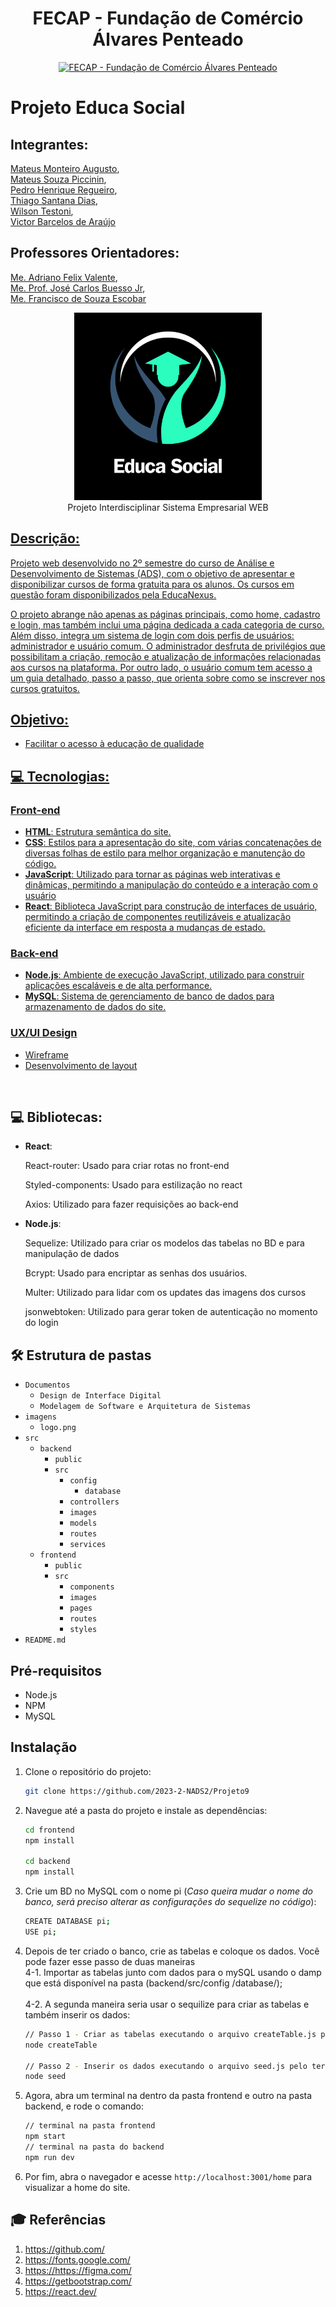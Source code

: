 <h1 align="center">FECAP - Fundação de Comércio Álvares Penteado</h1>

<p align="center">
<a href= "https://www.fecap.br/"><img src="https://encrypted-tbn0.gstatic.com/images?q=tbn:ANd9GcRhZPrRa89Kma0ZZogxm0pi-tCn_TLKeHGVxywp-LXAFGR3B1DPouAJYHgKZGV0XTEf4AE&usqp=CAU" alt="FECAP - Fundação de Comércio Álvares Penteado" border="0"></a>
</p>

# Projeto Educa Social 

## Integrantes:
<a href="https://www.linkedin.com/in/mateusmonteiroaugusto/">Mateus Monteiro Augusto</a>, <br>
<a href="https://br.linkedin.com/in/mateusspiccinin">Mateus Souza Piccinin</a>, <br>
<a href="https://github.com/2023-2-NADS2/Projeto9">Pedro Henrique Regueiro</a>, <br>
<a href="https://github.com/2023-2-NADS2/Projeto9">Thiago Santana Dias</a>, <br>
<a href="https://www.linkedin.com/in/wilsontestonijunior/">Wilson Testoni</a>,<br>
<a href="https://github.com/2023-2-NADS2/Projeto9">Victor Barcelos de Araújo</a>

## Professores Orientadores: 
<a href="https://www.linkedin.com/in/adriano-valente-534576135/">Me. Adriano Felix Valente</a>, <br>
<a href="https://www.linkedin.com/in/jos%C3%A9-carlos-buesso-jr-15462234/">Me. Prof. José Carlos Buesso Jr</a>, <br>
<a href="https://www.linkedin.com/in/francisco-escobar/">Me. Francisco de Souza Escobar</a>



<p align="center">
<img src="https://github.com/2023-2-NADS2/Projeto9/blob/main/Imagens/logo.png" border="0" width="300"> <br>
  Projeto Interdisciplinar Sistema Empresarial WEB  <a href="/">
</p>

## Descrição: <br>
<p>Projeto web desenvolvido no 2º semestre do curso de Análise e Desenvolvimento de Sistemas (ADS), com o objetivo de apresentar e disponibilizar cursos de forma gratuita para os alunos. Os cursos em questão foram disponibilizados pela EducaNexus.</p>
<p>O projeto abrange não apenas as páginas principais, como home, cadastro e login, mas também inclui uma página dedicada a cada categoria de curso. Além disso, integra um sistema de login com dois perfis de usuários: administrador e usuário comum. O administrador desfruta de privilégios que possibilitam a criação, remoção e atualização de informações relacionadas aos cursos na plataforma. Por outro lado, o usuário comum tem acesso a um guia detalhado, passo a passo, que orienta sobre como se inscrever nos cursos gratuitos.</p>


## Objetivo: <br>
- Facilitar o acesso à educação de qualidade


## 💻 Tecnologias: <br>
### Front-end
- **HTML**: Estrutura semântica do site.
- **CSS**: Estilos para a apresentação do site, com várias concatenações de diversas folhas de estilo para melhor organização e manutenção do código.
- **JavaScript**: Utilizado para tornar as páginas web interativas e dinâmicas, permitindo a manipulação do conteúdo e a interação com o usuário
- **React**:  Biblioteca JavaScript para construção de interfaces de usuário, permitindo a criação de componentes reutilizáveis e atualização eficiente da interface em resposta a mudanças de estado.

### Back-end 
- **Node.js**: Ambiente de execução JavaScript, utilizado para construir aplicações escaláveis e de alta performance.
- **MySQL**: Sistema de gerenciamento de banco de dados para armazenamento de dados do site.

### UX/UI Design
- <a href="https://www.figma.com/file/M33fxI2bjVKQenw25Oj4E4/Wireframe-P03?type=design&node-id=0-1&mode=design"> Wireframe</a><br>
- <a href="https://www.figma.com/file/rRDqPpipYdsBG4X91Bhqaa/Layout-E03?type=design&node-id=0-1&mode=design"> Desenvolvimento de layout</a><br>
<br>

## 💻 Bibliotecas: <br> 
- **React**:
   <p>React-router: Usado para criar rotas no front-end</p>
   <p>Styled-components: Usado para estilização no react</p>
   <p>Axios: Utilizado para fazer requisições ao back-end</p>

- **Node.js**:
  <p>Sequelize: Utilizado para criar os modelos das tabelas no BD e para manipulação de dados</p>
  <p>Bcrypt: Usado para encriptar as senhas dos usuários.</p>
  <p>Multer: Utilizado para lidar com os updates das imagens dos cursos</p>
  <p>jsonwebtoken: Utilizado para gerar token de autenticação no momento do login</p>

## 🛠 Estrutura de pastas
- `Documentos`
    - `Design de Interface Digital`
    - `Modelagem de Software e Arquitetura de Sistemas`
- `imagens`
    - `logo.png`
- `src`
    - `backend`
        - `public`
        - `src`
            - `config`
               - `database`
            - `controllers`
            - `images`
            - `models`
            - `routes`
            - `services`
  - `frontend`
      - `public`
      - `src`
         - `components`
         - `images`
         - `pages`
         - `routes`
         - `styles`
- `README.md`       

## Pré-requisitos
- Node.js 
- NPM 
- MySQL

## Instalação

1. Clone o repositório do projeto:
   ```sh
   git clone https://github.com/2023-2-NADS2/Projeto9
   ```
2. Navegue até a pasta do projeto e instale as dependências:
   ```sh
   cd frontend
   npm install
  
   cd backend
   npm install
   ```
3. Crie um BD no MySQL com o nome pi (*Caso queira mudar o nome do banco, será preciso alterar as configurações do sequelize no código*):
   ```sh
   CREATE DATABASE pi;
   USE pi;
   ```
4. Depois de ter criado o banco, crie as tabelas e coloque os dados. Você pode fazer esse passo de duas maneiras<br/>
  4-1. Importar as tabelas junto com dados para o mySQL usando o damp que está disponível na pasta (backend/src/config
  /database/);<br/>  
  4-2. A segunda maneira seria usar o sequilize para criar as tabelas e também inserir os dados:
    ```sh    
    // Passo 1 - Criar as tabelas executando o arquivo createTable.js pelo terminal
    node createTable
    
    // Passo 2 - Inserir os dados executando o arquivo seed.js pelo terminal
    node seed
   ```

5. Agora, abra um terminal na dentro da pasta frontend e outro na pasta backend, e rode o comando:
   ```sh
   // terminal na pasta frontend
   npm start
   // terminal na pasta do backend
   npm run dev
   ```
6. Por fim, abra o navegador e acesse `http://localhost:3001/home` para visualizar a home do site.

  
## 🎓 Referências
1. <https://github.com/>
2. <https://fonts.google.com/>
3. <https://https://figma.com/>
4. <https://getbootstrap.com/>
5. <https://react.dev/>
